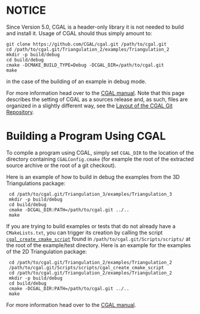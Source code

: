 NOTICE
======

Since Version 5.0, CGAL is a header-only library it is not needed
to build and install it. Usage of CGAL should thus simply amount to:

``` {.bash}
git clone https://github.com/CGAL/cgal.git /path/to/cgal.git
cd /path/to/cgal.git/Triangulation_2/examples/Triangulation_2
mkdir -p build/debug
cd build/debug
cmake -DCMAKE_BUILD_TYPE=Debug -DCGAL_DIR=/path/to/cgal.git
make
```

in the case of the building of an example in debug mode.

For more information head over to the [CGAL manual](https://doc.cgal.org/latest/Manual/general_intro.html).
Note that this page describes the setting of CGAL as a sources release and, as such,
files are organized in a slightly different way, see the [Layout of the CGAL Git Repository](README.md).


Building a Program Using CGAL
=============================

To compile a program using CGAL, simply set `CGAL_DIR` to the location
of the directory containing `CGALConfig.cmake` (for example the root 
of the extracted source archive or the root of a git checkout).

Here is an example of how to build in debug the examples from the 3D Triangulations package:

``` {.bash}
 cd /path/to/cgal.git/Triangulation_3/examples/Triangulation_3
 mkdir -p build/debug
 cd build/debug
 cmake -DCGAL_DIR:PATH=/path/to/cgal.git ../..
 make
```

If you are trying to build examples or tests that do not already have a `CMakeLists.txt`,
you can trigger its creation by calling the script [`cgal_create_cmake_script`](Scripts/scripts/cgal_create_cmake_script)
found in `/path/to/cgal.git/Scripts/scripts/` at the root of the example/test directory.
Here is an example for the examples of the 2D Triangulation package:

``` {.bash}
 cd /path/to/cgal.git/Triangulation_2/examples/Triangulation_2
 /path/to/cgal.git/Scripts/scripts/cgal_create_cmake_script
 cd /path/to/cgal.git/Triangulation_2/examples/Triangulation_2
 mkdir -p build/debug
 cd build/debug
 cmake -DCGAL_DIR:PATH=/path/to/cgal.git ../..
 make
```

For more information head over to the [CGAL manual](https://doc.cgal.org/latest/Manual/general_intro.html).
